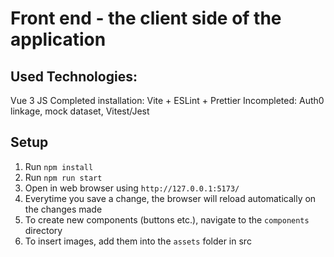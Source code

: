 # Front end - the client side of the application

## Used Technologies:
Vue 3 JS
Completed installation: Vite + ESLint + Prettier
Incompleted: Auth0 linkage, mock dataset, Vitest/Jest

## Setup
1. Run `npm install`
2. Run `npm run start`
3. Open in web browser using `http://127.0.0.1:5173/`
4. Everytime you save a change, the browser will reload automatically on the changes made
5. To create new components (buttons etc.), navigate to the `components` directory
6. To insert images, add them into the `assets` folder in src
